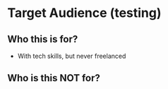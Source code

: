 # Target Audience (testing)

## Who this is for?
- With tech skills, but never freelanced

## Who is this NOT for?
